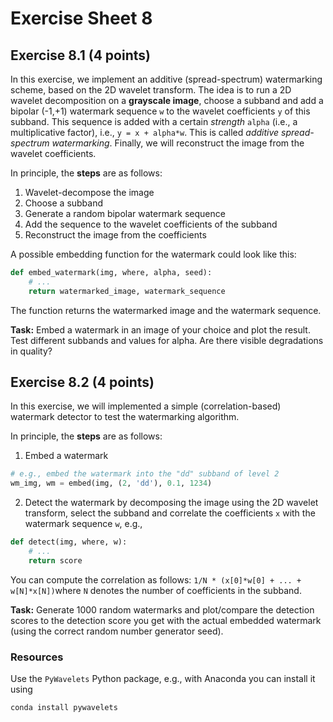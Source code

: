 # Exercise Sheet 8



## Exercise 8.1 (4 points)

In this exercise, we implement an additive (spread-spectrum) watermarking scheme, based on the 2D wavelet transform. The idea is
to run a 2D wavelet decomposition on a **grayscale image**, choose a subband and add a bipolar (-1,+1) watermark sequence `w` to the wavelet
coefficients `y` of this subband. This sequence is added with a certain *strength* `alpha` (i.e., a multiplicative factor), i.e., `y = x + alpha*w`.
This is called *additive spread-spectrum watermarking*. Finally, we will reconstruct the image from the wavelet coefficients.

In principle, the **steps** are as follows:
1. Wavelet-decompose the image
2. Choose a subband
3. Generate a random bipolar watermark sequence
4. Add the sequence to the wavelet coefficients of the subband
5. Reconstruct the image from the coefficients

A possible embedding function for the watermark could look like this:

```python
def embed_watermark(img, where, alpha, seed):
    # ...
    return watermarked_image, watermark_sequence
```

The function returns the watermarked image and the watermark sequence.

**Task:** Embed a watermark in an image of your choice and plot the result. Test different subbands and values for alpha. Are there visible degradations in quality?



## Exercise 8.2 (4 points)

In this exercise, we will implemented a simple (correlation-based) watermark detector to test the watermarking algorithm.

In principle, the **steps** are as follows:
1. Embed a watermark
```python
# e.g., embed the watermark into the "dd" subband of level 2
wm_img, wm = embed(img, (2, 'dd'), 0.1, 1234)
```
2. Detect the watermark by decomposing the image using the 2D wavelet transform, select the subband and correlate the coefficients `x` with the watermark sequence `w`, e.g.,
```python
def detect(img, where, w):
    # ...
    return score
```
You can compute the correlation as follows:  `1/N * (x[0]*w[0] + ... + w[N]*x[N])`where `N` denotes the number of coefficients in the subband.

**Task:**  Generate 1000 random watermarks and plot/compare the detection scores to the detection score you get with the actual embedded watermark (using the correct random number generator seed).



### Resources

Use the `PyWavelets` Python package, e.g., with Anaconda you can install it using

```bash
conda install pywavelets
```

